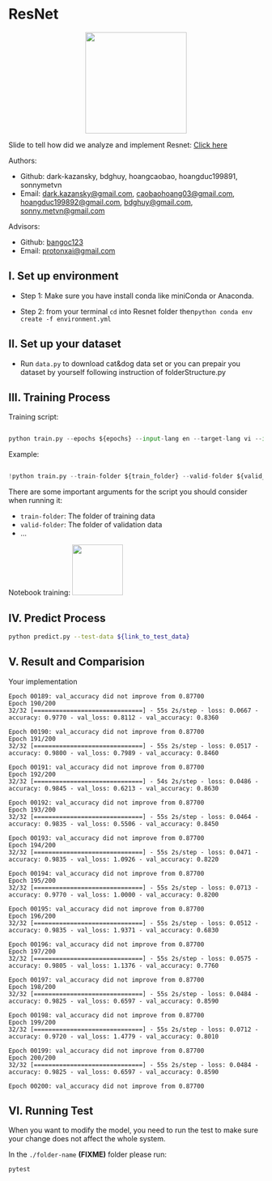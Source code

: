 # ResNet

<p align="center">
    <img src='https://i.ibb.co/XZmYNjK/Resnet-Logo.jpg' width=200 class="center">
</p>

Slide to tell how did we analyze and implement Resnet: [Click here](https://docs.google.com/presentation/d/1a18IyR1nc6GLTU5hibw3VabLVFbPjeE1/edit?usp=sharing&ouid=110166614717096573075&rtpof=true&sd=true)


Authors:
- Github: dark-kazansky, bdghuy, hoangcaobao, hoangduc199891, sonnymetvn
- Email: dark.kazansky@gmail.com, caobaohoang03@gmail.com, hoangduc199892@gmail.com, bdghuy@gmail.com, sonny.metvn@gmail.com

Advisors:
- Github: [bangoc123](https://github.com/bangoc123)
- Email: protonxai@gmail.com 

## I.  Set up environment
- Step 1: Make sure you have install conda like miniConda or Anaconda. 



- Step 2: from your terminal ```cd``` into Resnet folder then```python conda env create -f environment.yml```


## II.  Set up your dataset

- Run ```data.py``` to download cat&dog data set or you can prepair you dataset by yourself following instruction of folderStructure.py

## III. Training Process
Training script:


```python

python train.py --epochs ${epochs} --input-lang en --target-lang vi --input-path ${path_to_en_text_file} --target-path ${path_to_vi_text_file}

```
Example:

```python

!python train.py --train-folder ${train_folder} --valid-folder ${valid_folder} --num-classes 2 --patch-size 5 --image-size 150 --lr 0.0001 --epochs 200 --num-heads 12 

``` 
There are some important arguments for the script you should consider when running it:

- `train-folder`: The folder of training data
- `valid-folder`: The folder of validation data
- ...

Notebook training: [<img src='https://camo.githubusercontent.com/84f0493939e0c4de4e6dbe113251b4bfb5353e57134ffd9fcab6b8714514d4d1/68747470733a2f2f636f6c61622e72657365617263682e676f6f676c652e636f6d2f6173736574732f636f6c61622d62616467652e737667' width=100 class="left">](https://colab.research.google.com/drive/1cb7Nkkn5o_U7cVvnxXmfx-jdyoc4slhu?usp=sharing)

## IV. Predict Process

```bash
python predict.py --test-data ${link_to_test_data}
```

## V. Result and Comparision

Your implementation
```
Epoch 00189: val_accuracy did not improve from 0.87700
Epoch 190/200
32/32 [==============================] - 55s 2s/step - loss: 0.0667 - accuracy: 0.9770 - val_loss: 0.8112 - val_accuracy: 0.8360

Epoch 00190: val_accuracy did not improve from 0.87700
Epoch 191/200
32/32 [==============================] - 55s 2s/step - loss: 0.0517 - accuracy: 0.9800 - val_loss: 0.7989 - val_accuracy: 0.8460

Epoch 00191: val_accuracy did not improve from 0.87700
Epoch 192/200
32/32 [==============================] - 54s 2s/step - loss: 0.0486 - accuracy: 0.9845 - val_loss: 0.6213 - val_accuracy: 0.8630

Epoch 00192: val_accuracy did not improve from 0.87700
Epoch 193/200
32/32 [==============================] - 55s 2s/step - loss: 0.0464 - accuracy: 0.9835 - val_loss: 0.5506 - val_accuracy: 0.8450

Epoch 00193: val_accuracy did not improve from 0.87700
Epoch 194/200
32/32 [==============================] - 55s 2s/step - loss: 0.0471 - accuracy: 0.9835 - val_loss: 1.0926 - val_accuracy: 0.8220

Epoch 00194: val_accuracy did not improve from 0.87700
Epoch 195/200
32/32 [==============================] - 55s 2s/step - loss: 0.0713 - accuracy: 0.9770 - val_loss: 1.0000 - val_accuracy: 0.8200

Epoch 00195: val_accuracy did not improve from 0.87700
Epoch 196/200
32/32 [==============================] - 55s 2s/step - loss: 0.0512 - accuracy: 0.9835 - val_loss: 1.9371 - val_accuracy: 0.6830

Epoch 00196: val_accuracy did not improve from 0.87700
Epoch 197/200
32/32 [==============================] - 55s 2s/step - loss: 0.0575 - accuracy: 0.9805 - val_loss: 1.1376 - val_accuracy: 0.7760

Epoch 00197: val_accuracy did not improve from 0.87700
Epoch 198/200
32/32 [==============================] - 55s 2s/step - loss: 0.0484 - accuracy: 0.9825 - val_loss: 0.6597 - val_accuracy: 0.8590

Epoch 00198: val_accuracy did not improve from 0.87700
Epoch 199/200
32/32 [==============================] - 55s 2s/step - loss: 0.0712 - accuracy: 0.9720 - val_loss: 1.4779 - val_accuracy: 0.8010

Epoch 00199: val_accuracy did not improve from 0.87700
Epoch 200/200
32/32 [==============================] - 55s 2s/step - loss: 0.0484 - accuracy: 0.9825 - val_loss: 0.6597 - val_accuracy: 0.8590

Epoch 00200: val_accuracy did not improve from 0.87700

```

## VI. Running Test

When you want to modify the model, you need to run the test to make sure your change does not affect the whole system.

In the `./folder-name` **(FIXME)** folder please run:

```bash
pytest
```


